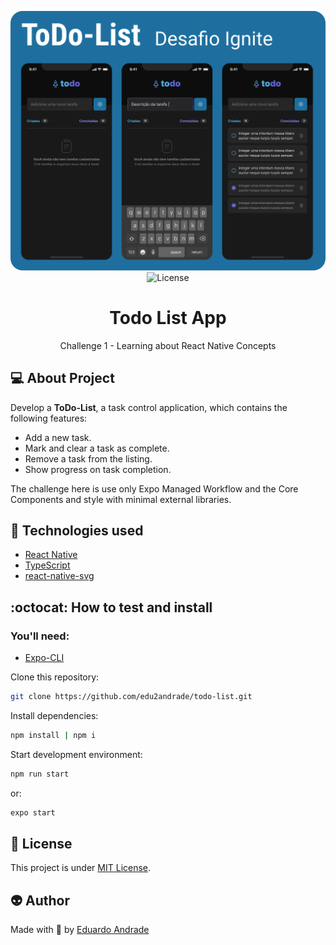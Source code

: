 <p align="center">
  <img alt="Project Image" src="./assets/project-image.png"/>
  <img alt="License" src="https://img.shields.io/badge/license-MIT-brightgreen">  
</p>


<h1 align="center">
  Todo List App
</h1>
<p align="center">
  Challenge 1 - Learning about React Native Concepts
</p>


## 💻 About Project

Develop a **ToDo-List**, a task control application, which contains the following features: 

- Add a new task.
- Mark and clear a task as complete.
- Remove a task from the listing.
- Show progress on task completion.

The challenge here is use only Expo Managed Workflow and the Core Components and style with minimal external libraries.


## 🔧 Technologies used

- [React Native](https://reactnative.dev/)
- [TypeScript](https://www.typescriptlang.org/)
- [react-native-svg](https://docs.expo.dev/versions/latest/sdk/svg/)


## :octocat: How to test and install

### You'll need:
- [Expo-CLI](https://docs.expo.dev/get-started/installation/)

Clone this repository:

```sh
git clone https://github.com/edu2andrade/todo-list.git
```

Install dependencies:

```sh
npm install | npm i
```

Start development environment:

```sh
npm run start
```

or:

```sh
expo start
```



## 📝 License

This project is under [MIT License](./LICENSE).


## 👽 Author

Made with 🤘 by [Eduardo Andrade](https://andradept.com/)
